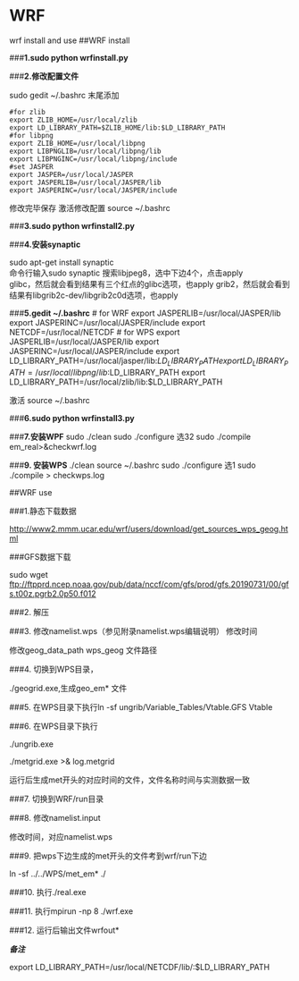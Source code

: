 # WRF
wrf install and use
##WRF install 


###**1.sudo python wrfinstall.py**

###**2.修改配置文件**

sudo gedit ~/.bashrc
末尾添加

    #for zlib
    export ZLIB_HOME=/usr/local/zlib
    export LD_LIBRARY_PATH=$ZLIB_HOME/lib:$LD_LIBRARY_PATH
    #for libpng
    export ZLIB_HOME=/usr/local/libpng
    export LIBPNGLIB=/usr/local/libpng/lib
    export LIBPNGINC=/usr/local/libpng/include
    #set JASPER
    export JASPER=/usr/local/JASPER
    export JASPERLIB=/usr/local/JASPER/lib
    export JASPERINC=/usr/local/JASPER/include

修改完毕保存
激活修改配置
source ~/.bashrc

###**3.sudo python wrfinstall2.py**

###**4.安装synaptic**

sudo apt-get install synaptic	
命令行输入sudo synaptic
搜索libjpeg8，选中下边4个，点击apply	
glibc，然后就会看到结果有三个红点的glibc选项，也apply
grib2，然后就会看到结果有libgrib2c-dev/libgrib2c0d选项，也apply

###**5.gedit ~/.bashrc**
    # for WRF
    export JASPERLIB=/usr/local/JASPER/lib
    export JASPERINC=/usr/local/JASPER/include
    export NETCDF=/usr/local/NETCDF
    # for WPS
    export JASPERLIB=/usr/local/JASPER/lib
    export JASPERINC=/usr/local/JASPER/include
    export LD_LIBRARY_PATH=/usr/local/jasper/lib:$LD_LIBRARY_PATH
    export LD_LIBRARY_PATH=/usr/local/libpng/lib:$LD_LIBRARY_PATH
    export LD_LIBRARY_PATH=/usr/local/zlib/lib:$LD_LIBRARY_PATH
    
激活
source ~/.bashrc

###**6.sudo python wrfinstall3.py**

###**7.安装WPF**
sudo ./clean 
sudo ./configure 
选32
sudo ./compile em_real>&checkwrf.log

###**9. 安装WPS**
./clean 
source ~/.bashrc
sudo ./configure 
选1
sudo ./compile > checkwps.log

##WRF use

###1.静态下载数据

http://www2.mmm.ucar.edu/wrf/users/download/get_sources_wps_geog.html

###GFS数据下载

sudo wget ftp://ftpprd.ncep.noaa.gov/pub/data/nccf/com/gfs/prod/gfs.20190731/00/gfs.t00z.pgrb2.0p50.f012

###2. 解压

###3. 修改namelist.wps（参见附录namelist.wps编辑说明） 
修改时间


修改geog_data_path wps_geog 文件路径

###4. 切换到WPS目录，

./geogrid.exe,生成geo_em* 文件

###5. 在WPS目录下执行ln -sf ungrib/Variable_Tables/Vtable.GFS Vtable

###6. 在WPS目录下执行

./ungrib.exe

./metgrid.exe >& log.metgrid

运行后生成met开头的对应时间的文件，文件名称时间与实测数据一致

###7. 切换到WRF/run目录

###8. 修改namelist.input 

修改时间，对应namelist.wps

###9. 把wps下边生成的met开头的文件考到wrf/run下边

ln -sf  ../../WPS/met_em* ./

###10. 执行./real.exe  

###11. 执行mpirun -np 8 ./wrf.exe

###12. 运行后输出文件wrfout*


***备注***

export LD_LIBRARY_PATH=/usr/local/NETCDF/lib/:$LD_LIBRARY_PATH
